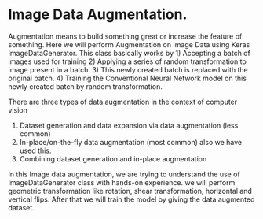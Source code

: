 # Image Data Augmentation.
 
Augmentation means to build something great or increase the feature of something. Here we will perform Augmentation on Image Data using Keras ImageDataGenerator.  This class basically works by 1) Accepting a batch of images used for training 2) Applying a series of random transformation to image present in a batch. 3) This newly created batch is replaced with the original batch. 4) Training the Conventional Neural Network model on this newly created batch by random transformation.

There are three types of data augmentation in the context of computer vision
1) Dataset generation and data expansion via data augmentation (less common)
2) In-place/on-the-fly data augmentation (most common) also we have used this.
3) Combining dataset generation and in-place augmentation

In this Image data augmentation, we are trying to understand the use of ImageDataGenerator class with hands-on experience. we will perform geometric transformation like rotation, shear transformation, horizontal and vertical flips. After that we will train the model by giving the data augmented dataset. 


